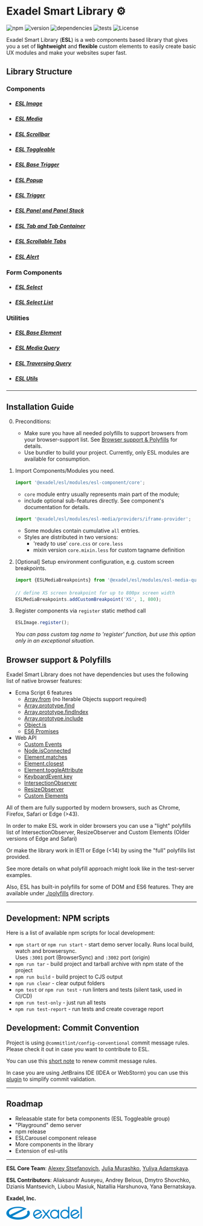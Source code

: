 # Exadel Smart Library &#9881;

![npm](https://img.shields.io/npm/v/exadel/esl)
![version](https://img.shields.io/github/package-json/v/exadel-inc/esl)
![dependencies](https://img.shields.io/badge/dependencies-free-green)
![tests](https://github.com/exadel-inc/esl/workflows/tests/badge.svg?branch=main)
![License](https://img.shields.io/badge/license-MIT-green.svg)

Exadel Smart Library (**ESL**) is a web components based library that gives you a set of **lightweight** and **flexible** custom elements to easily create basic UX modules and make your websites super fast.

## Library Structure
### Components
- ##### [ESL Image](src/modules/esl-image/README.md)
- ##### [ESL Media](src/modules/esl-media/README.md)
- ##### [ESL Scrollbar](src/modules/esl-scrollbar/README.md)

- ##### [ESL Toggleable](src/modules/esl-toggleable/README.md)
- ##### [ESL Base Trigger](src/modules/esl-base-trigger/README.md)
- ##### [ESL Popup](src/modules/esl-popup/README.md)
- ##### [ESL Trigger](src/modules/esl-trigger/README.md)
- ##### [ESL Panel and Panel Stack](src/modules/esl-panel/README.md)
- ##### [ESL Tab and Tab Container](src/modules/esl-tab/README.md)
- ##### [ESL Scrollable Tabs](src/modules/esl-scrollable-tabs/README.md)
- ##### [ESL Alert](src/modules/esl-alert/README.md)

### Form Components
- ##### [ESL Select](src/modules/esl-forms/esl-select/README.md)
- ##### [ESL Select List](src/modules/esl-forms/esl-select-list/README.md)

### Utilities
- ##### [ESL Base Element](src/modules/esl-base-element/README.md)
- ##### [ESL Media Query](src/modules/esl-media-query/README.md)
- ##### [ESL Traversing Query](src/modules/esl-traversing-query/README.md)
- ##### [ESL Utils](src/modules/esl-utils/README.md)

---
## Installation Guide

0. Preconditions:
   - Make sure you have all needed polyfills to support browsers from your browser-support list. 
   See [Browser support & Polyfills](#browser-support--polyfills) for details.
   - Use bundler to build your project. Currently, only ESL modules are available for consumption.
  
1. Import Components/Modules you need.

    ```javascript
    import '@exadel/esl/modules/esl-component/core';
    ```
   - `core` module entry usually represents main part of the module;
   - include optional sub-features directly. See component's documentation for details.
    ```javascript
    import '@exadel/esl/modules/esl-media/providers/iframe-provider';
    ```
    - Some modules contain cumulative `all` entries.
    - Styles are distributed in two versions: 
      - 'ready to use' `core.css` or `core.less`
      - mixin version `core.mixin.less` for custom tagname definition

2. [Optional] Setup environment configuration, e.g. custom screen breakpoints.

    ```javascript
    import {ESLMediaBreakpoints} from '@exadel/esl/modules/esl-media-query/core';

    // define XS screen breakpoint for up to 800px screen width
    ESLMediaBreakpoints.addCustomBreakpoint('XS', 1, 800); 
    ```

3.  Register components via `register` static method call
    ```javascript
    ESLImage.register();
    ```
    *You can pass custom tag name to 'register' function, but use this option only in an exceptional situation.*

## Browser support & Polyfills

Exadel Smart Library does not have dependencies but uses the following list of native browser features:

- Ecma Script 6 features
  - [Array.from](https://developer.mozilla.org/en-US/docs/Web/JavaScript/Reference/Global_Objects/Array/from) (no Iterable Objects support required)
  - [Array.prototype.find](https://developer.mozilla.org/en-US/docs/Web/JavaScript/Reference/Global_Objects/Array/find) 
  - [Array.prototype.findIndex](https://developer.mozilla.org/en-US/docs/Web/JavaScript/Reference/Global_Objects/Array/findIndex) 
  - [Array.prototype.include](https://developer.mozilla.org/en-US/docs/Web/JavaScript/Reference/Global_Objects/Array/includes)
  - [Object.is](https://developer.mozilla.org/en-US/docs/Web/JavaScript/Reference/Global_Objects/Object/is)
  - [ES6 Promises](https://developer.mozilla.org/en-US/docs/Web/JavaScript/Reference/Global_Objects/Promise)
- Web API
  - [Custom Events](https://developer.mozilla.org/en-US/docs/Web/API/CustomEvent)
  - [Node.isConnected](https://developer.mozilla.org/en-US/docs/Web/API/Node/isConnected)
  - [Element.matches](https://developer.mozilla.org/en-US/docs/Web/API/Element/matches)
  - [Element.closest](https://developer.mozilla.org/en-US/docs/Web/API/Element/closest)
  - [Element.toggleAttribute](https://developer.mozilla.org/en-US/docs/Web/API/Element/toggleAttribute)
  - [KeyboardEvent.key](https://developer.mozilla.org/en-US/docs/Web/API/KeyboardEvent/key)  
  - [IntersectionObserver](https://developer.mozilla.org/en-US/docs/Web/API/IntersectionObserver)
  - [ResizeObserver](https://developer.mozilla.org/en-US/docs/Web/API/ResizeObserver)
  - [Custom Elements](https://developer.mozilla.org/en-US/docs/Web/Web_Components/Using_custom_elements)


All of them are fully supported by modern browsers, such as Chrome, Firefox, Safari or Edge (>43).

In order to make ESL work in older browsers you can use a "light" polyfills list of IntersectionObserver, ResizeObserver and Custom Elements
(Older versions of Edge and Safari)

Or make the library work in IE11 or Edge (<14) by using the "full" polyfills list provided.

See more details on what polyfill approach might look like in the test-server examples.

Also, ESL has built-in polyfills for some of DOM and ES6 features. They are available under [./polyfills](./src/polyfills) directory.

---

## Development: NPM scripts

Here is a list of available npm scripts for local development:
 - `npm start` or `npm run start` - start demo server locally. Runs local build, watch and browsersync.  
 Uses `:3001` port (BrowserSync) and `:3002` port (origin)
 - `npm run tar` - build project and tarball archive with npm state of the project
 - `npm run build` - build project to CJS output
 - `npm run clear` - clear output folders
 - `npm test` or `npm run test` - run linters and tests (silent task, used in CI/CD)
 - `npm run test-only` - just run all tests
 - `npm run test-report` - run tests and create coverage report

## Development: Commit Convention

Project is using `@commitlint/config-conventional` commit message rules.
Please check it out in case you want to contribute to ESL.

You can use this [short note](./docs/commit.md) to renew commit message rules.

In case you are using JetBrains IDE (IDEA or WebStorm) you can use this 
[plugin](https://plugins.jetbrains.com/plugin/13389-conventional-commit) to simplify commit validation.

---

## Roadmap

- Releasable state for beta components (ESL Toggleable group)
- "Playground" demo server
- npm release
- ESLCarousel component release
- More components in the library
- Extension of esl-utils

---

**ESL Core Team**: [Alexey Stsefanovich](https://github.com/ala-n), [Julia Murashko](https://github.com/julia-murashko), [Yuliya Adamskaya](https://github.com/yadamskaya).

**ESL Contributors**: Aliaksandr Auseyeu, Andrey Belous, Dmytro Shovchko, Dzianis Mantsevich, Liubou Masiuk, Natallia Harshunova, Yana Bernatskaya.

**Exadel, Inc.**

[![](docs/images/exadel-logo.png)](https://exadel.com)
